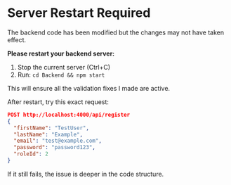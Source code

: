 # Server Restart Required

The backend code has been modified but the changes may not have taken effect.

**Please restart your backend server:**

1. Stop the current server (Ctrl+C)
2. Run: `cd Backend && npm start`

This will ensure all the validation fixes I made are active.

After restart, try this exact request:

```json
POST http://localhost:4000/api/register
{
  "firstName": "TestUser", 
  "lastName": "Example",
  "email": "test@example.com",
  "password": "password123",
  "roleId": 2
}
```

If it still fails, the issue is deeper in the code structure.